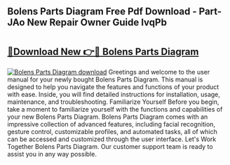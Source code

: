 ## Bolens Parts Diagram Free Pdf Download - Part-JAo New Repair Owner Guide IvqPb

# <h2><a href="http://dfql5kt.blite.top/?on=Bolens+Parts+Diagram">🔗Download New 👉🔴 Bolens Parts Diagram</a></h2>

[![Bolens Parts Diagram download](https://i.imgur.com/lujVjoI.png)](http://dfql5kt.blite.top/?on=Bolens+Parts+Diagram)
Greetings and welcome to the user manual for your newly bought Bolens Parts Diagram. This manual is designed to help you navigate the features and functions of your product with ease. Inside, you will find detailed instructions for installation, usage, maintenance, and troubleshooting. Familiarize Yourself Before you begin, take a moment to familiarize yourself with the functions and capabilities of your new Bolens Parts Diagram. Bolens Parts Diagram comes with an impressive collection of advanced features, including facial recognition, gesture control, customizable profiles, and automated tasks, all of which can be accessed and customized through the user interface. Let's Work Together Bolens Parts Diagram. Our customer support team is ready to assist you in any way possible.
